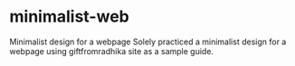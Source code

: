 # minimalist-web

Minimalist design for a webpage
Solely practiced a minimalist design for a webpage using giftfromradhika site as a sample guide.
